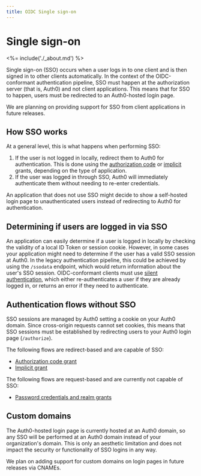 ```yaml
---
title: OIDC Single sign-on
---
```


# Single sign-on

<%= include('./_about.md') %>

Single sign-on (SSO) occurs when a user logs in to one client and is then signed in to other clients automatically.
In the context of the OIDC-conformant authentication pipeline, SSO must happen at the authorization server (that is, Auth0) and not client applications.
This means that for SSO to happen, users must be redirected to an Auth0-hosted login page.

We are planning on providing support for SSO from client applications in future releases.

## How SSO works

At a general level, this is what happens when performing SSO:

1. If the user is not logged in locally, redirect them to Auth0 for authentication. This is done using the [authorization code](/api-auth/grant/authorization-code) or [implicit](/api-auth/grant/implicit) grants, depending on the type of application.
2. If the user was logged in through SSO, Auth0 will immediately authenticate them without needing to re-enter credentials.

An application that does not use SSO might decide to show a self-hosted login page to unauthenticated users instead of redirecting to Auth0 for authentication.

## Determining if users are logged in via SSO

An application can easily determine if a user is logged in locally by checking the validity of a local ID Token or session cookie.
However, in some cases your application might need to determine if the user has a valid SSO session at Auth0.
In the legacy authentication pipeline, this could be achieved by using the `/ssodata` endpoint, which would return information about the user's SSO session.
OIDC-conformant clients must use [silent authentication](/api-auth/tutorials/silent-authentication), which either re-authenticates a user if they are already logged in, or returns an error if they need to authenticate.

## Authentication flows without SSO

SSO sessions are managed by Auth0 setting a cookie on your Auth0 domain.
Since cross-origin requests cannot set cookies, this means that SSO sessions must be established by redirecting users to your Auth0 login page (`/authorize`).

The following flows are redirect-based and are capable of SSO:

* [Authorization code grant](/api-auth/grant/authorization-code)
* [Implicit grant](/api-auth/grant/implicit)

The following flows are request-based and are currently not capable of SSO:

* [Password credentials and realm grants](/api-auth/grant/password)

## Custom domains

The Auth0-hosted login page is currently hosted at an Auth0 domain, so any SSO will be performed at an Auth0 domain instead of your organization's domain.
This is only an aesthetic limitation and does not impact the security or functionality of SSO logins in any way.

We plan on adding support for custom domains on login pages in future releases via CNAMEs.
